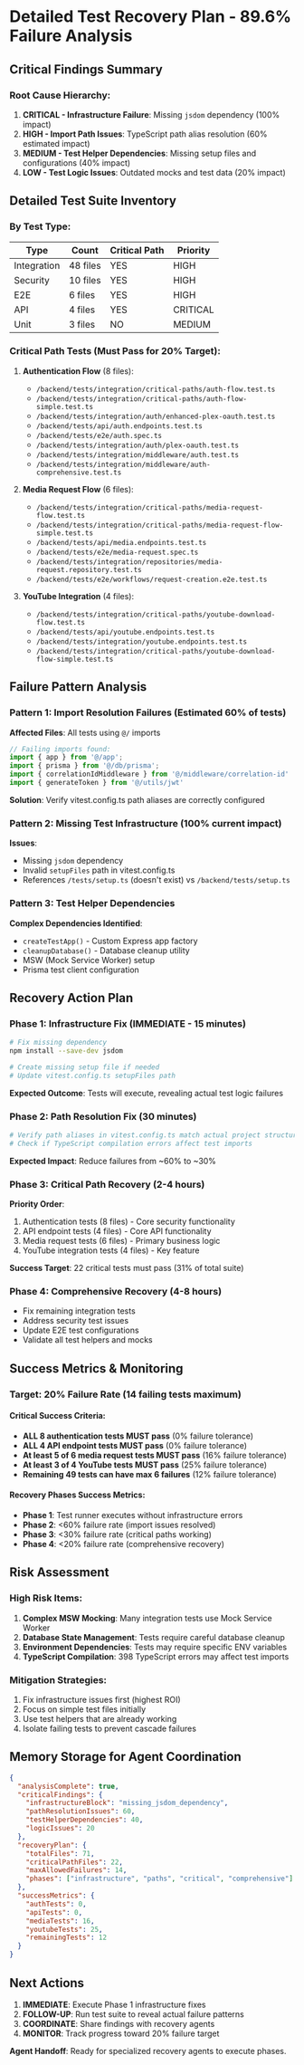 # Detailed Test Recovery Plan - 89.6% Failure Analysis

## Critical Findings Summary

### Root Cause Hierarchy:
1. **CRITICAL - Infrastructure Failure**: Missing `jsdom` dependency (100% impact)
2. **HIGH - Import Path Issues**: TypeScript path alias resolution (60% estimated impact)
3. **MEDIUM - Test Helper Dependencies**: Missing setup files and configurations (40% impact)
4. **LOW - Test Logic Issues**: Outdated mocks and test data (20% impact)

## Detailed Test Suite Inventory

### By Test Type:
| Type | Count | Critical Path | Priority |
|------|--------|---------------|----------|
| Integration | 48 files | YES | HIGH |
| Security | 10 files | YES | HIGH |
| E2E | 6 files | YES | HIGH |
| API | 4 files | YES | CRITICAL |
| Unit | 3 files | NO | MEDIUM |

### Critical Path Tests (Must Pass for 20% Target):
1. **Authentication Flow** (8 files):
   - `/backend/tests/integration/critical-paths/auth-flow.test.ts`
   - `/backend/tests/integration/critical-paths/auth-flow-simple.test.ts`
   - `/backend/tests/integration/auth/enhanced-plex-oauth.test.ts`
   - `/backend/tests/api/auth.endpoints.test.ts`
   - `/backend/tests/e2e/auth.spec.ts`
   - `/backend/tests/integration/auth/plex-oauth.test.ts`
   - `/backend/tests/integration/middleware/auth.test.ts`
   - `/backend/tests/integration/middleware/auth-comprehensive.test.ts`

2. **Media Request Flow** (6 files):
   - `/backend/tests/integration/critical-paths/media-request-flow.test.ts`
   - `/backend/tests/integration/critical-paths/media-request-flow-simple.test.ts`
   - `/backend/tests/api/media.endpoints.test.ts`
   - `/backend/tests/e2e/media-request.spec.ts`
   - `/backend/tests/integration/repositories/media-request.repository.test.ts`
   - `/backend/tests/e2e/workflows/request-creation.e2e.test.ts`

3. **YouTube Integration** (4 files):
   - `/backend/tests/integration/critical-paths/youtube-download-flow.test.ts`
   - `/backend/tests/api/youtube.endpoints.test.ts`
   - `/backend/tests/integration/youtube.endpoints.test.ts`
   - `/backend/tests/integration/critical-paths/youtube-download-flow-simple.test.ts`

## Failure Pattern Analysis

### Pattern 1: Import Resolution Failures (Estimated 60% of tests)
**Affected Files**: All tests using `@/` imports
```typescript
// Failing imports found:
import { app } from '@/app';
import { prisma } from '@/db/prisma'; 
import { correlationIdMiddleware } from '@/middleware/correlation-id'
import { generateToken } from '@/utils/jwt'
```

**Solution**: Verify vitest.config.ts path aliases are correctly configured

### Pattern 2: Missing Test Infrastructure (100% current impact)
**Issues**:
- Missing `jsdom` dependency
- Invalid `setupFiles` path in vitest.config.ts
- References `/tests/setup.ts` (doesn't exist) vs `/backend/tests/setup.ts`

### Pattern 3: Test Helper Dependencies
**Complex Dependencies Identified**:
- `createTestApp()` - Custom Express app factory
- `cleanupDatabase()` - Database cleanup utility
- MSW (Mock Service Worker) setup
- Prisma test client configuration

## Recovery Action Plan

### Phase 1: Infrastructure Fix (IMMEDIATE - 15 minutes)
```bash
# Fix missing dependency
npm install --save-dev jsdom

# Create missing setup file if needed
# Update vitest.config.ts setupFiles path
```

**Expected Outcome**: Tests will execute, revealing actual test logic failures

### Phase 2: Path Resolution Fix (30 minutes)
```bash
# Verify path aliases in vitest.config.ts match actual project structure
# Check if TypeScript compilation errors affect test imports
```

**Expected Impact**: Reduce failures from ~60% to ~30%

### Phase 3: Critical Path Recovery (2-4 hours)
**Priority Order**:
1. Authentication tests (8 files) - Core security functionality
2. API endpoint tests (4 files) - Core API functionality  
3. Media request tests (6 files) - Primary business logic
4. YouTube integration tests (4 files) - Key feature

**Success Target**: 22 critical tests must pass (31% of total suite)

### Phase 4: Comprehensive Recovery (4-8 hours)
- Fix remaining integration tests
- Address security test issues
- Update E2E test configurations
- Validate all test helpers and mocks

## Success Metrics & Monitoring

### Target: 20% Failure Rate (14 failing tests maximum)

#### Critical Success Criteria:
- **ALL 8 authentication tests MUST pass** (0% failure tolerance)
- **ALL 4 API endpoint tests MUST pass** (0% failure tolerance)  
- **At least 5 of 6 media request tests MUST pass** (16% failure tolerance)
- **At least 3 of 4 YouTube tests MUST pass** (25% failure tolerance)
- **Remaining 49 tests can have max 6 failures** (12% failure tolerance)

#### Recovery Phases Success Metrics:
- **Phase 1**: Test runner executes without infrastructure errors
- **Phase 2**: <60% failure rate (import issues resolved)
- **Phase 3**: <30% failure rate (critical paths working)  
- **Phase 4**: <20% failure rate (comprehensive recovery)

## Risk Assessment

### High Risk Items:
1. **Complex MSW Mocking**: Many integration tests use Mock Service Worker
2. **Database State Management**: Tests require careful database cleanup
3. **Environment Dependencies**: Tests may require specific ENV variables
4. **TypeScript Compilation**: 398 TypeScript errors may affect test imports

### Mitigation Strategies:
1. Fix infrastructure issues first (highest ROI)
2. Focus on simple test files initially
3. Use test helpers that are already working
4. Isolate failing tests to prevent cascade failures

## Memory Storage for Agent Coordination

```json
{
  "analysisComplete": true,
  "criticalFindings": {
    "infrastructureBlock": "missing_jsdom_dependency",
    "pathResolutionIssues": 60,
    "testHelperDependencies": 40,
    "logicIssues": 20
  },
  "recoveryPlan": {
    "totalFiles": 71,
    "criticalPathFiles": 22,
    "maxAllowedFailures": 14,
    "phases": ["infrastructure", "paths", "critical", "comprehensive"]
  },
  "successMetrics": {
    "authTests": 0,
    "apiTests": 0, 
    "mediaTests": 16,
    "youtubeTests": 25,
    "remainingTests": 12
  }
}
```

## Next Actions

1. **IMMEDIATE**: Execute Phase 1 infrastructure fixes
2. **FOLLOW-UP**: Run test suite to reveal actual failure patterns
3. **COORDINATE**: Share findings with recovery agents
4. **MONITOR**: Track progress toward 20% failure target

**Agent Handoff**: Ready for specialized recovery agents to execute phases.